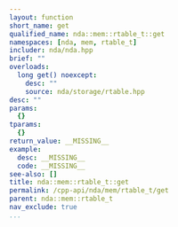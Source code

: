 ```yaml
---
layout: function
short_name: get
qualified_name: nda::mem::rtable_t::get
namespaces: [nda, mem, rtable_t]
includer: nda/nda.hpp
brief: ""
overloads:
  long get() noexcept:
    desc: ""
    source: nda/storage/rtable.hpp
desc: ""
params:
  {}
tparams:
  {}
return_value: __MISSING__
example:
  desc: __MISSING__
  code: __MISSING__
see-also: []
title: nda::mem::rtable_t::get
permalink: /cpp-api/nda/mem/rtable_t/get
parent: nda::mem::rtable_t
nav_exclude: true
...
```


